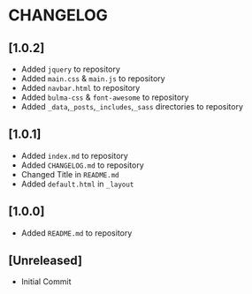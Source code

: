 # CHANGELOG

## [1.0.2]
  - Added `jquery` to repository
  - Added `main.css` & `main.js` to repository
  - Added `navbar.html` to repository
  - Added `bulma-css` & `font-awesome` to repository
  - Added `_data`,`_posts`,`_includes`,`_sass` directories to repository

## [1.0.1]
  - Added `index.md` to repository
  - Added `CHANGELOG.md` to repository
  - Changed Title in `README.md`
  - Added `default.html` in `_layout`

## [1.0.0]
  - Added `README.md` to repository

## [Unreleased]
  - Initial Commit
